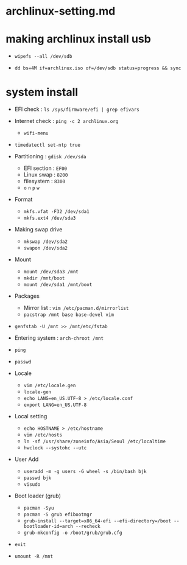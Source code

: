 archlinux-setting.md
====================

# making archlinux install usb

- `wipefs --all /dev/sdb`

- `dd bs=4M if=archlinux.iso of=/dev/sdb status=progress && sync`

# system install

- EFI check : `ls /sys/firmware/efi | grep efivars`

- Internet check : `ping -c 2 archlinux.org`
    - `wifi-menu`

- `timedatectl set-ntp true`

- Partitioning : `gdisk /dev/sda`
    - EFI section : `EF00`
    - Linux swap : `8200`
    - filesystem : `8300`
    - `o` `n` `p` `w`

- Format
    - `mkfs.vfat -F32 /dev/sda1`
    - `mkfs.ext4 /dev/sda3`

- Making swap drive
    - `mkswap /dev/sda2`
    - `swapon /dev/sda2`

- Mount
    - `mount /dev/sda3 /mnt`
    - `mkdir /mnt/boot`
    - `mount /dev/sda1 /mnt/boot`

- Packages
    - Mirror list : `vim /etc/pacman.d/mirrorlist`
    - `pacstrap /mnt base base-devel vim`

- `genfstab -U /mnt >> /mnt/etc/fstab`

- Entering system : `arch-chroot /mnt`

- `ping`

- `passwd`

- Locale
    - `vim /etc/locale.gen`
    - `locale-gen`
    - `echo LANG=en_US.UTF-8 > /etc/locale.conf`
    - `export LANG=en_US.UTF-8`

- Local setting
    - `echo HOSTNAME > /etc/hostname`
    - `vim /etc/hosts`
    - `ln -sf /usr/share/zoneinfo/Asia/Seoul /etc/localtime`
    - `hwclock --systohc --utc`

- User Add
    - `useradd -m -g users -G wheel -s /bin/bash bjk`
    - `passwd bjk`
    - `visudo`

- Boot loader (grub)
    - `pacman -Syu`
    - `pacman -S grub efibootmgr`
    - `grub-install --target=x86_64-efi --efi-directory=/boot --bootloader-id=arch --recheck`
    - `grub-mkconfig -o /boot/grub/grub.cfg`

- `exit`

- `umount -R /mnt`
